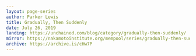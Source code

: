```yaml
---
layout: page-series
author: Parker Lewis
title: Gradually, Then Suddenly
date: July 26, 2019
landing: https://unchained.com/blog/category/gradually-then-suddenly/
mirror: https://nakamotoinstitute.org/mempool/series/gradually-then-suddenly/
archive: https://archive.is/cHw7P
---
```

